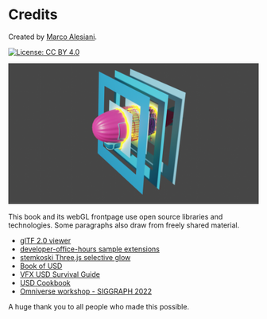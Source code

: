 # Credits

Created by [Marco Alesiani](https://www.linkedin.com/in/marcodiiga/).

[![License: CC BY 4.0](https://img.shields.io/badge/License-CC_BY_4.0-lightgrey.svg)](https://creativecommons.org/licenses/by/4.0/)

![](./images/credits/usd_logo_airship_rendered.png)

This book and its webGL frontpage use open source libraries and technologies. Some paragraphs also draw from freely shared material.

* [glTF 2.0 viewer](https://github.com/donmccurdy/three-gltf-viewer)
* [developer-office-hours sample extensions](https://github.com/mati-nvidia/developer-office-hours)
* [stemkoski Three.js selective glow](http://stemkoski.github.io/Three.js/Selective-Glow.html)
* [Book of USD](https://remedy-entertainment.github.io/USDBook/)
* [VFX USD Survival Guide](https://lucascheller.github.io/VFX-UsdSurvivalGuide/)
* [USD Cookbook](https://github.com/ColinKennedy/USD-Cookbook)
* [Omniverse workshop - SIGGRAPH 2022](https://github.com/NVIDIA-Omniverse/workshop-siggraph-2022/)

A huge thank you to all people who made this possible.